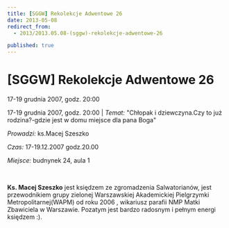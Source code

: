 ```yaml
---
title: [SGGW] Rekolekcje Adwentowe 26
date: 2013-05-08
redirect_from: 
  - 2013/2013.05.08-(sggw)-rekolekcje-adwentowe-26

published: true
---
```




# [SGGW] Rekolekcje Adwentowe 26

<time>17-19 grudnia 2007, godz. 20:00</time>

17-19 grudnia 2007, godz. 20:00 | *Temat:* "Chłopak i dziewczyna.Czy to już rodzina?-gdzie jest w domu miejsce dla pana Boga"

*Prowadzi:* ks.Macej Szeszko

*Czas:* 17-19.12.2007 godz.20.00

*Miejsce:* budnynek 24, aula 1

&nbsp;

**Ks. Macej Szeszko** jest księdzem ze zgromadzenia Salwatorianów, jest przewodnikiem grupy&nbsp;zielonej Warszawskiej Akademickiej Pielgrzymki Metropolitarnej(WAPM) od roku 2006 , wikariusz parafii NMP Matki Zbawiciela w Warszawie. Pozatym jest bardzo radosnym i pełnym energi księdzem :).

<!--{{json:{"created_date":"2013-05-08 20:59:32","publish_down":"0000-00-00 00:00:00","id":"550"}}}-->